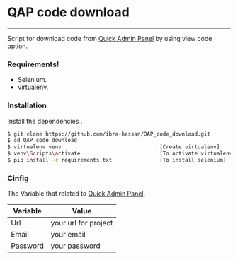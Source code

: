 # QAP code download

---

Script for download code from [Quick Admin Panel](quickadminpanel.com) by using view code option.

### Requirements!

- Selenium.
- virtualenv.

### Installation

Install the dependencies .

```sh
$ git clone https://github.com/ibra-hassan/QAP_code_download.git
$ cd QAP_code_download
$ virtualenv venv                               [Create virtualenv]
$ venv\Scripts\activate                         [To activate virtualenv]
$ pip install -r requirements.txt               [To install selenium]
```

### Cinfig

The Variable that related to [Quick Admin Panel](quickadminpanel.com).

| Variable | Value                |
| -------- | -------------------- |
| Url      | your url for project |
| Email    | your email           |
| Password | your password        |
